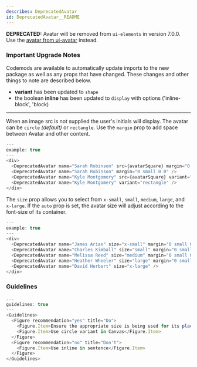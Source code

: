 ```yaml
---
describes: DeprecatedAvatar
id: DeprecatedAvatar__README
---
```


**DEPRECATED:** Avatar will be removed from `ui-elements` in version 7.0.0. Use the [avatar from ui-avatar](#Avatar) instead.

### Important Upgrade Notes
Codemods are available to automatically update imports to the new package as well as any props that have changed. These changes and other things to note are described below.

- **variant** has been updated to `shape`
- the boolean **inline** has been updated to `display` with options ('inline-block', 'block)

***

When an image src is not supplied the user's initials will display. The avatar can be `circle` _(default)_ or `rectangle`. Use the `margin` prop to add space between Avatar and other content.

```js
---
example: true
---
<div>
  <DeprecatedAvatar name="Sarah Robinson" src={avatarSquare} margin="0 small 0 0" />
  <DeprecatedAvatar name="Sarah Robinson" margin="0 small 0 0" />
  <DeprecatedAvatar name="Kyle Montgomery" src={avatarSquare} variant="rectangle" margin="0 small 0 0" />
  <DeprecatedAvatar name="Kyle Montgomery" variant="rectangle" />
</div>
```

The `size` prop allows you to select from `x-small`, `small`, `medium`, `large`, and `x-large`. If the `auto` prop is set, the avatar size will adjust according to the font-size
of its container.

```js
---
example: true
---
<div>
  <DeprecatedAvatar name="James Arias" size="x-small" margin="0 small 0 0" />
  <DeprecatedAvatar name="Charles Kimball" size="small" margin="0 small 0 0" />
  <DeprecatedAvatar name="Melissa Reed" size="medium" margin="0 small 0 0" />
  <DeprecatedAvatar name="Heather Wheeler" size="large" margin="0 small 0 0" />
  <DeprecatedAvatar name="David Herbert" size="x-large" />
</div>
```
### Guidelines

```js
---
guidelines: true
---
<Guidelines>
  <Figure recommendation="yes" title="Do">
    <Figure.Item>Ensure the appropriate size is being used for its placement (in a table, stand-alone, etc…)</Figure.Item>
    <Figure.Item>Use circle variant in Canvas</Figure.Item>
  </Figure>
  <Figure recommendation="no" title="Don't">
    <Figure.Item>Use inline in sentence</Figure.Item>
  </Figure>
</Guidelines>
```

